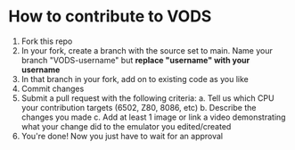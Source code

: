 # How to contribute to VODS

1. Fork this repo
2. In your fork, create a branch with the source set to main. Name your branch "VODS-username" but **replace "username" with your username**
3. In that branch in your fork, add on to existing code as you like
4. Commit changes
5. Submit a pull request with the following criteria:
   a. Tell us which CPU your contribution targets (6502, Z80, 8086, etc)
   b. Describe the changes you made
   c. Add at least 1 image or link a video demonstrating what your change did to the emulator you edited/created
6. You're done! Now you just have to wait for an approval
